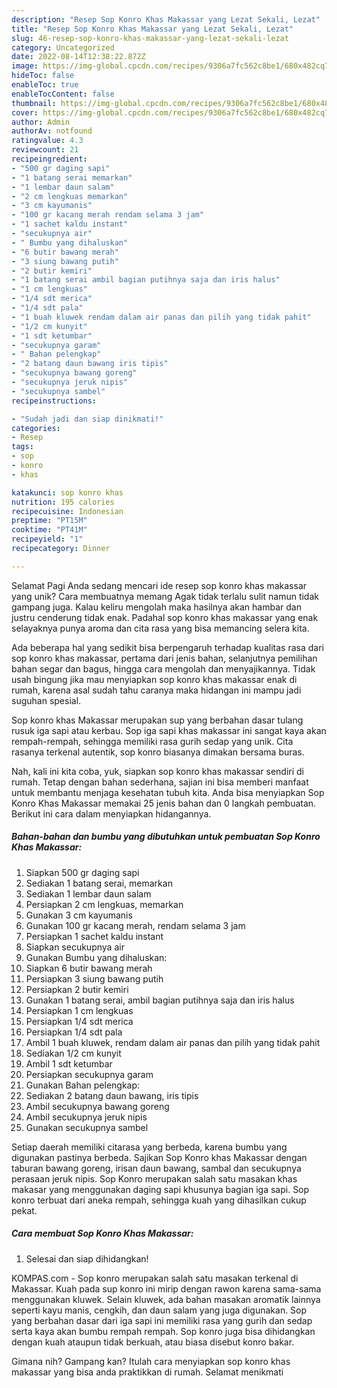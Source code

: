 ```yaml
---
description: "Resep Sop Konro Khas Makassar yang Lezat Sekali, Lezat"
title: "Resep Sop Konro Khas Makassar yang Lezat Sekali, Lezat"
slug: 46-resep-sop-konro-khas-makassar-yang-lezat-sekali-lezat
category: Uncategorized
date: 2022-08-14T12:38:22.872Z
image: https://img-global.cpcdn.com/recipes/9306a7fc562c8be1/680x482cq70/sop-konro-khas-makassar-foto-resep-utama.jpg
hideToc: false
enableToc: true
enableTocContent: false
thumbnail: https://img-global.cpcdn.com/recipes/9306a7fc562c8be1/680x482cq70/sop-konro-khas-makassar-foto-resep-utama.jpg
cover: https://img-global.cpcdn.com/recipes/9306a7fc562c8be1/680x482cq70/sop-konro-khas-makassar-foto-resep-utama.jpg
author: Admin
authorAv: notfound
ratingvalue: 4.3
reviewcount: 21
recipeingredient:
- "500 gr daging sapi"
- "1 batang serai memarkan"
- "1 lembar daun salam"
- "2 cm lengkuas memarkan"
- "3 cm kayumanis"
- "100 gr kacang merah rendam selama 3 jam"
- "1 sachet kaldu instant"
- "secukupnya air"
- " Bumbu yang dihaluskan"
- "6 butir bawang merah"
- "3 siung bawang putih"
- "2 butir kemiri"
- "1 batang serai ambil bagian putihnya saja dan iris halus"
- "1 cm lengkuas"
- "1/4 sdt merica"
- "1/4 sdt pala"
- "1 buah kluwek rendam dalam air panas dan pilih yang tidak pahit"
- "1/2 cm kunyit"
- "1 sdt ketumbar"
- "secukupnya garam"
- " Bahan pelengkap"
- "2 batang daun bawang iris tipis"
- "secukupnya bawang goreng"
- "secukupnya jeruk nipis"
- "secukupnya sambel"
recipeinstructions:

- "Sudah jadi dan siap dinikmati!"
categories:
- Resep
tags:
- sop
- konro
- khas

katakunci: sop konro khas 
nutrition: 195 calories
recipecuisine: Indonesian
preptime: "PT15M"
cooktime: "PT41M"
recipeyield: "1"
recipecategory: Dinner

---
```



Selamat Pagi Anda sedang mencari ide resep sop konro khas makassar yang unik? Cara membuatnya memang Agak tidak terlalu sulit namun tidak gampang juga. Kalau keliru mengolah maka hasilnya akan hambar dan justru cenderung tidak enak. Padahal sop konro khas makassar yang enak selayaknya punya aroma dan cita rasa yang bisa memancing selera kita.


Ada beberapa hal yang sedikit bisa berpengaruh terhadap kualitas rasa dari sop konro khas makassar, pertama dari jenis bahan, selanjutnya pemilihan bahan segar dan bagus, hingga cara mengolah dan menyajikannya. Tidak usah bingung jika mau menyiapkan sop konro khas makassar enak di rumah, karena asal sudah tahu caranya maka hidangan ini mampu jadi suguhan spesial.

Sop konro khas Makassar merupakan sup yang berbahan dasar tulang rusuk iga sapi atau kerbau. Sop iga sapi khas makassar ini sangat kaya akan rempah-rempah, sehingga memiliki rasa gurih sedap yang unik. Cita rasanya terkenal autentik, sop konro biasanya dimakan bersama buras.


Nah, kali ini kita coba, yuk, siapkan sop konro khas makassar sendiri di rumah. Tetap dengan bahan sederhana, sajian ini bisa memberi manfaat untuk membantu menjaga kesehatan tubuh kita. Anda bisa menyiapkan Sop Konro Khas Makassar memakai 25 jenis bahan dan 0 langkah pembuatan. Berikut ini cara dalam menyiapkan hidangannya.

<!--inarticleads1-->

##### Bahan-bahan dan bumbu yang dibutuhkan untuk pembuatan Sop Konro Khas Makassar:

1. Siapkan 500 gr daging sapi
1. Sediakan 1 batang serai, memarkan
1. Sediakan 1 lembar daun salam
1. Persiapkan 2 cm lengkuas, memarkan
1. Gunakan 3 cm kayumanis
1. Gunakan 100 gr kacang merah, rendam selama 3 jam
1. Persiapkan 1 sachet kaldu instant
1. Siapkan secukupnya air
1. Gunakan  Bumbu yang dihaluskan:
1. Siapkan 6 butir bawang merah
1. Persiapkan 3 siung bawang putih
1. Persiapkan 2 butir kemiri
1. Gunakan 1 batang serai, ambil bagian putihnya saja dan iris halus
1. Persiapkan 1 cm lengkuas
1. Persiapkan 1/4 sdt merica
1. Persiapkan 1/4 sdt pala
1. Ambil 1 buah kluwek, rendam dalam air panas dan pilih yang tidak pahit
1. Sediakan 1/2 cm kunyit
1. Ambil 1 sdt ketumbar
1. Persiapkan secukupnya garam
1. Gunakan  Bahan pelengkap:
1. Sediakan 2 batang daun bawang, iris tipis
1. Ambil secukupnya bawang goreng
1. Ambil secukupnya jeruk nipis
1. Gunakan secukupnya sambel


Setiap daerah memiliki citarasa yang berbeda, karena bumbu yang digunakan pastinya berbeda. Sajikan Sop Konro khas Makassar dengan taburan bawang goreng, irisan daun bawang, sambal dan secukupnya perasaan jeruk nipis. Sop Konro merupakan salah satu masakan khas makasar yang menggunakan daging sapi khusunya bagian iga sapi. Sop konro terbuat dari aneka rempah, sehingga kuah yang dihasilkan cukup pekat. 

<!--inarticleads2-->

##### Cara membuat Sop Konro Khas Makassar:


1. Selesai dan siap dihidangkan!

KOMPAS.com - Sop konro merupakan salah satu masakan terkenal di Makassar. Kuah pada sup konro ini mirip dengan rawon karena sama-sama menggunakan kluwek. Selain kluwek, ada bahan masakan aromatik lainnya seperti kayu manis, cengkih, dan daun salam yang juga digunakan. Sop yang berbahan dasar dari iga sapi ini memiliki rasa yang gurih dan sedap serta kaya akan bumbu rempah rempah. Sop konro juga bisa dihidangkan dengan kuah ataupun tidak berkuah, atau biasa disebut konro bakar. 

Gimana nih? Gampang kan? Itulah cara menyiapkan sop konro khas makassar yang bisa anda praktikkan di rumah. Selamat menikmati
